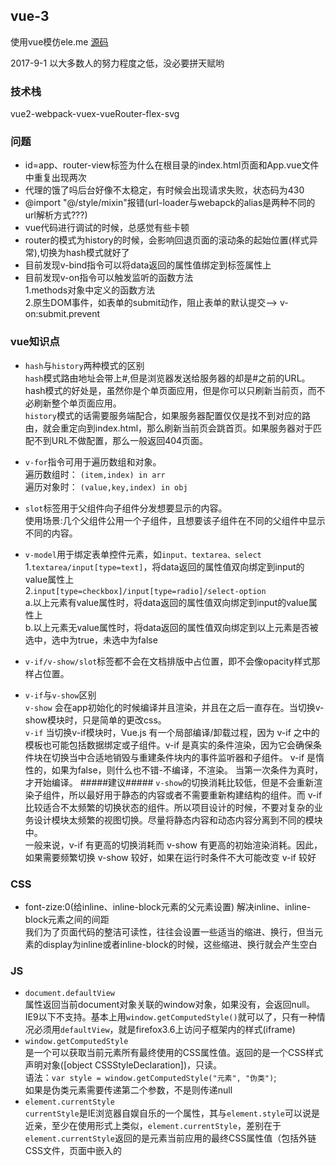 ## vue-3
使用vue模仿ele.me  [源码](https://github.com/bailicangdu/vue2-elm)

2017-9-1  以大多数人的努力程度之低，没必要拼天赋哟


### 技术栈
vue2-webpack-vuex-vueRouter-flex-svg


### 问题
* id=app、router-view标签为什么在根目录的index.html页面和App.vue文件中重复出现两次
* 代理的饿了吗后台好像不太稳定，有时候会出现请求失败，状态码为430
* @import "@/style/mixin"报错(url-loader与webapck的alias是两种不同的url解析方式???)
* vue代码进行调试的时候，总感觉有些卡顿
* router的模式为history的时候，会影响回退页面的滚动条的起始位置(样式异常),切换为hash模式就好了
* 目前发现v-bind指令可以将data返回的属性值绑定到标签属性上
* 目前发现v-on指令可以触发监听的函数方法<br>
1.methods对象中定义的函数方法<br>
2.原生DOM事件，如表单的submit动作，阻止表单的默认提交--> v-on:submit.prevent<br>


### vue知识点
* `hash`与`history`两种模式的区别<br>
`hash`模式路由地址会带上#,但是浏览器发送给服务器的却是#之前的URL。hash模式的好处是，虽然你是个单页面应用，但是你可以只刷新当前页，而不必刷新整个单页面应用。<br>
`history`模式的话需要服务端配合，如果服务器配置仅仅是找不到对应的路由，就会重定向到index.html，那么刷新当前页会跳首页。如果服务器对于匹配不到URL不做配置，那么一般返回404页面。

* `v-for`指令可用于遍历数组和对象。<br>
遍历数组时： `(item,index) in arr`<br>
遍历对象时： `(value,key,index) in obj`<br>

* `slot`标签用于父组件向子组件分发想要显示的内容。<br>
使用场景:几个父组件公用一个子组件，且想要该子组件在不同的父组件中显示不同的内容。

* `v-model`用于绑定表单控件元素，如`input、textarea、select`<br>
1.`textarea/input[type=text]`，将data返回的属性值双向绑定到input的value属性上<br>
2.`input[type=checkbox]/input[type=radio]/select-option`<br>
  a.以上元素有value属性时，将data返回的属性值双向绑定到input的value属性上<br>
  b.以上元素无value属性时，将data返回的属性值双向绑定到以上元素是否被选中，选中为true，未选中为false<br>

* `v-if/v-show/slot`标签都不会在文档排版中占位置，即不会像opacity样式那样占位置。

* `v-if`与`v-show`区别<br>
`v-show` 会在app初始化的时候编译并且渲染，并且在之后一直存在。当切换v-show模块时，只是简单的更改css。<br>
`v-if` 当切换v-if模块时，Vue.js 有一个局部编译/卸载过程，因为 v-if 之中的模板也可能包括数据绑定或子组件。v-if 是真实的条件渲染，因为它会确保条件块在切换当中合适地销毁与重建条件块内的事件监听器和子组件。 v-if 是惰性的，如果为false，则什么也不错-不编译，不渲染。 当第一次条件为真时，才开始编译。
#####建议#####
`v-show`的切换消耗比较低，但是不会重新渲染子组件，所以最好用于静态的内容或者不需要重新构建结构的组件。而 v-if 比较适合不太频繁的切换状态的组件。所以项目设计的时候，不要对复杂的业务设计模块太频繁的视图切换。尽量将静态内容和动态内容分离到不同的模块中。<br>
一般来说，v-if 有更高的切换消耗而 v-show 有更高的初始渲染消耗。因此，如果需要频繁切换 v-show 较好，如果在运行时条件不大可能改变 v-if 较好

### CSS
* font-zize:0(给inline、inline-block元素的父元素设置) 解决inline、inline-block元素之间的间距<br>
我们为了页面代码的整洁可读性，往往会设置一些适当的缩进、换行，但当元素的display为inline或者inline-block的时候，这些缩进、换行就会产生空白


### JS
* `document.defaultView`<br>
属性返回当前document对象关联的window对象，如果没有，会返回null。IE9以下不支持。基本上用`window.getComputedStyle()`就可以了，只有一种情况必须用`defaultView`，就是firefox3.6上访问子框架内的样式(iframe)
* `window.getComputedStyle`<br>
是一个可以获取当前元素所有最终使用的CSS属性值。返回的是一个CSS样式声明对象([object CSSStyleDeclaration])，只读。<br>
语法：`var style = window.getComputedStyle("元素", "伪类")`;<br>
如果是伪类元素需要传递第二个参数，不是则传递null
* `element.currentStyle`<br>
`currentStyle`是IE浏览器自娱自乐的一个属性，其与`element.style`可以说是近亲，至少在使用形式上类似，`element.currentStyle`，差别在于`element.currentStyle`返回的是元素当前应用的最终CSS属性值（包括外链CSS文件，页面中嵌入的<style>属性等）。
* `element.scrollTop` 属性可以设置或者获取一个元素被卷起的像素距离。一个元素的 scrollTop 是可以去计算出这个元素最高高度距离它容器顶部的可见高度。当一个元素的容器没有产生垂直方向的滚动条,那它的 scrollTop 的值默认为0.
* 冒泡false与捕获true
1.一种事件触发方式 <br>
冒泡：子元素先触发冒泡，父元素次之。捕获：父元素先触发捕获，子元素次之
2.两种事件触发方式混合<br>
点击子元素：父元素捕获-->子元素冒泡-->子元素捕获-->父元素冒泡<br>
点击父元素：父元素冒泡-->父元素捕获
* [addEventLister passive:true](http://www.cnblogs.com/ziyunfei/p/5545439.html)可以移动端解决滚动和触摸事件的卡顿

### 不足
* 需要系统学习一下svg
* 强化一下flex布局